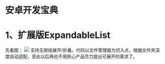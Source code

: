 # 安卓开发宝典
# 1、扩展版ExpandableList
先看图：
![](http://bmob-cdn-9150.b0.upaiyun.com/2017/02/19/3209c60f40016fc380c1d31536e664b7.png)
支持无限级展开/折叠。代码以文件管理器为切入点，根据文件夹深度自动适配，至此以后再也不用担心产品尽力提出可展开的需求了。
